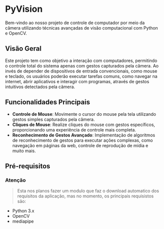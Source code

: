 # PyVision
Bem-vindo ao nosso projeto de controle de computador por meio da câmera utilizando técnicas avançadas de visão computacional com Python e OpenCV.

## Visão Geral
Este projeto tem como objetivo a interação com computadores, permitindo o controle total do sistema apenas com gestos capturados pela câmera. Ao invés de depender de dispositivos de entrada convencionais, como mouse e teclado, os usuários poderão executar tarefas comuns, como navegar na internet, abrir aplicativos e interagir com programas, através de gestos intuitivos detectados pela câmera.

## Funcionalidades Principais
- **Controle de Mouse**: Movimente o cursor do mouse pela tela utilizando gestos simples capturados pela câmera.
- **Cliques de Mouse**: Realize cliques do mouse com gestos específicos, proporcionando uma experiência de controle mais completa.
- **Reconhecimento de Gestos Avançado**: Implementação de algoritmos de reconhecimento de gestos para executar ações complexas, como navegação em páginas da web, controle de reprodução de mídia e muito mais.

## Pré-requisitos
### **Atenção**
> Esta nos planos fazer um modulo que faz o download automatico dos requisitos da aplicação, mas no momento, os principais requisistos são: 
 - Python 3.x
-   OpenCV
-   mediapipe

